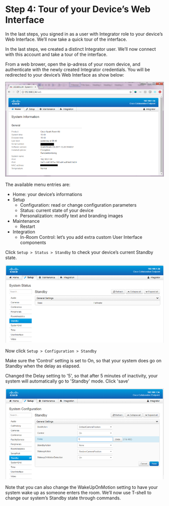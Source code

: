# Step 4: Tour of your Device’s Web Interface

In the last steps, you signed in as a user with Integrator role to your device’s Web Interface. 
We’ll now take a quick tour of the interface.

In the last steps, we created a distinct Integrator user. We’ll now connect with this account and take a tour of the interface.

From a web brower, open the ip-adress of your room device, and authenticate with the newly created Integrator credentials. 
You will be redirected to your device’s Web Interface as show below:

![Web Interface as Integrator](assets/images/step4-web-interface.png)


The available menu entries are:
- Home: your device’s informations
- Setup
   - Configuration: read or change configuration parameters 
   - Status: current state of your device
   - Personalization: modify text and branding images
- Maintenance
   - Restart
- Integration
   - In-Room Control: let’s you add extra custom User Interface components

Click `Setup > Status > Standby` to check your device’s current Standby state.

![Standby Status](assets/images/step4-standby-status.png)


Now click `Setup > Configuration > Standby`

Make sure the ‘Control’ setting is set to On, so that your system does go on Standby when the delay as elapsed.

Changed the Delay setting to '5', so that after 5 minutes of inactivity, your system will automatically go to 'Standby' mode.
Click 'save'

![Standby Status](assets/images/step4-standby-configuration.png)


Note that you can also change the WakeUpOnMotion setting to have your system wake up as someone enters the room.
We’ll now use T-shell to change our system’s Standby state through commands.
